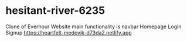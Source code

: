 # hesitant-river-6235
Clone of Everhour Website main functionality is navbar Homepage Login Signup
https://heartfelt-medovik-d73da2.netlify.app

